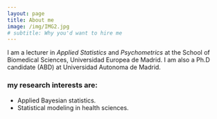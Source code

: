 ```yaml
---
layout: page
title: About me
image: /img/IMG2.jpg
# subtitle: Why you'd want to hire me
---
```


I am a lecturer in _Applied Statistics_ and _Psychometrics_ at the School of Biomedical Sciences, Universidad Europea de Madrid. I am also a Ph.D candidate (ABD) at Universidad Autonoma de Madrid.


### my research interests are:

- Applied Bayesian statistics.
- Statistical modeling in health sciences.
